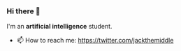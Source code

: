 ### Hi there 👋

I'm an **artificial intelligence** student.

- 📫 How to reach me: https://twitter.com/jackthemiddle

<!--
**seraogianluca/seraogianluca** is a ✨ _special_ ✨ repository because its `README.md` (this file) appears on your GitHub profile.
- 🔭 I’m currently working on ...
- 🌱 I’m currently learning ...
- 👯 I’m looking to collaborate on ...
- 🤔 I’m looking for help with ...
- 💬 Ask me about ...
- 😄 Pronouns: ...
- ⚡ Fun fact: ...
-->
